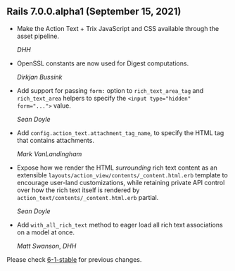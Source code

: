 ## Rails 7.0.0.alpha1 (September 15, 2021) ##

*   Make the Action Text + Trix JavaScript and CSS available through the asset pipeline.

    *DHH*

*   OpenSSL constants are now used for Digest computations.

    *Dirkjan Bussink*

*   Add support for passing `form:` option to `rich_text_area_tag` and
    `rich_text_area` helpers to specify the `<input type="hidden" form="...">`
    value.

    *Sean Doyle*

*   Add `config.action_text.attachment_tag_name`, to specify the HTML tag that contains attachments.

    *Mark VanLandingham*

*   Expose how we render the HTML _surrounding_ rich text content as an
    extensible `layouts/action_view/contents/_content.html.erb` template to
    encourage user-land customizations, while retaining private API control over how
    the rich text itself is rendered by `action_text/contents/_content.html.erb`
    partial.

    *Sean Doyle*

*   Add `with_all_rich_text` method to eager load all rich text associations on a model at once.

    *Matt Swanson*, *DHH*


Please check [6-1-stable](https://github.com/rails/rails/blob/6-1-stable/actiontext/CHANGELOG.md) for previous changes.
